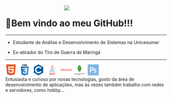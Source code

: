 <img src = "banner.gif" width = "320px" align = "right">

# 🤣Bem vindo ao meu GitHub!!!
---
- Estudante de Análise e Desenvolvimento de Sistemas na Unicesumar

- Ex-atirador do Tiro de Guerra de Maringá
---
<div>
  <img src="https://github.com/devicons/devicon/blob/master/icons/html5/html5-original.svg" title="HTML5" alt="HTML" width="35" height="35"/>&nbsp;
  <img src="https://github.com/devicons/devicon/blob/master/icons/css3/css3-original-wordmark.svg" title="CSS" alt="CSS" width="35" height="35"/>&nbsp;
  <img src="https://github.com/devicons/devicon/blob/master/icons/c/c-plain.svg" title="C" alt="C" width="35" height="35"/>&nbsp;
  <img src="https://github.com/devicons/devicon/blob/master/icons/java/java-original-wordmark.svg" title="Java" alt="Java" width="35" height="35"/>&nbsp;
  <img src="https://github.com/devicons/devicon/blob/master/icons/oracle/oracle-original.svg" title="Oracle SQL" alt="Oracle SQL" width="35" height="35"/>&nbsp;
  <img src="https://github.com/devicons/devicon/blob/master/icons/mongodb/mongodb-original-wordmark.svg" title="MongoDB" alt="MongoDB" width="35" height="35"/>&nbsp;
  <img src="https://github.com/devicons/devicon/blob/master/icons/photoshop/photoshop-plain.svg" title="Photoshop" alt="Photoshop" width="35" height="35"/>&nbsp;
</div>
Entusiasta e curioso por novas tecnologias, gosto da área de desenvolvimento de aplicações, mas às vezes também trabalho com redes e servidores, como hobby...
